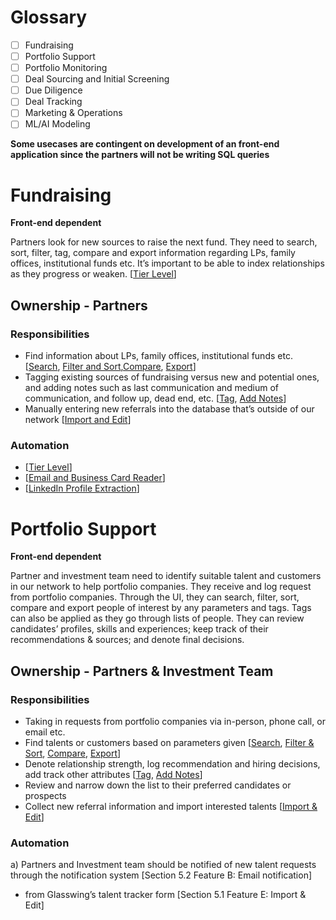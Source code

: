 # Glossary
- [ ] Fundraising
- [ ] Portfolio Support
- [ ] Portfolio Monitoring
- [ ] Deal Sourcing and Initial Screening
- [ ] Due Diligence
- [ ] Deal Tracking
- [ ] Marketing & Operations
- [ ] ML/AI Modeling

**Some usecases are contingent on development of an front-end application since the partners will not be writing SQL queries**

# Fundraising
**Front-end dependent**

Partners look for new sources to raise the next fund. They need to search, sort, filter, tag, compare and export information regarding LPs, family offices, institutional funds etc. It’s important to be able to index relationships as they progress or weaken. [[Tier Level](./Requirements.md#tier-level)]

## Ownership - Partners
### Responsibilities
- Find information about LPs, family offices, institutional funds etc. [[Search](./Requirements.md#search), [Filter and Sort](./Requirements.md#filter-and-sort),[Compare](./Requirements.md#compare), [Export](./Requirements.md#export)]
- Tagging existing sources of fundraising versus new and potential ones, and adding notes such as last communication and medium of communication, and follow up, dead end, etc. [[Tag](./Requirements.md#tag), [Add Notes](./Requirements.md#add-notes)]
- Manually entering new referrals into the database that’s outside of our network [[Import and Edit](./Requirements.md#import-and-edit)]

### Automation
- [[Tier Level](./Requirements.md#tier-level)]
- [[Email and Business Card Reader](./Requirements.md#email-and-business-card-reader)]
- [[LinkedIn Profile Extraction](./Requirements.md#linkedin-profile-extraction)]

# Portfolio Support
**Front-end dependent**

Partner and investment team need to identify suitable talent and customers in our network to help portfolio companies. They receive and log request from portfolio companies. Through the UI, they can search, filter, sort, compare and export people of interest by any parameters and tags. Tags can also be applied as they go through lists of people. They can review candidates’ profiles, skills and experiences; keep track of their recommendations & sources; and denote final decisions. 

## Ownership - Partners & Investment Team

### Responsibilities
- Taking in requests from portfolio companies via in-person, phone call, or email etc.
- Find talents or customers based on parameters given [[Search](./Requirements.md#search), [Filter & Sort](./Requirements.md#filter-and-sort), [Compare](./Requirements.md#compare), [Export](./Requirements.md#export)]
- Denote relationship strength, log recommendation and hiring decisions, add track other attributes [[Tag](./Requirements.md#tag), [Add Notes](./Requirements.md#add-notes)]
- Review and narrow down the list to their preferred candidates or prospects
- Collect new referral information and import interested talents [[Import & Edit](./Requirements.md#import-and-edit)]

### Automation
a)	Partners and Investment team should be notified of new talent requests through the notification system [Section 5.2 Feature B: Email notification] 
- from Glasswing’s talent tracker form [Section 5.1 Feature E: Import & Edit]



